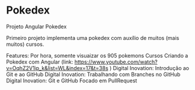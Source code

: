 # Pokedex
 Projeto Angular Pokedex


Primeiro projeto implementa uma pokedex com auxílio de muitos (mais muitos) cursos.

Features:
Por hora, somente visuaizar os 905 pokemons
Cursos
Criando a Pokedex com Angular (link: https://www.youtube.com/watch?v=OqhZ2V1ip_k&list=WL&index=17&t=38s )
Digital Inovation: Introdução ao Git e ao GitHub
Digital Inovation: Trabalhando com Branches no GitHub
Digital Inovation: Git e GitHub Focado em PullRequest
